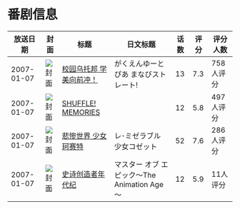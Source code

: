 # 番剧信息

|放送日期|封面|标题|日文标题|话数|评分|评分人数|
|---|---|---|---|---|---|---|
|2007-01-07|![封面](https://lain.bgm.tv/pic/cover/c/7c/c2/2470_i77WJ.jpg)|[校园乌托邦 学美向前冲！](https://bangumi.tv/subject/2470)|がくえんゆーとぴあ まなびストレート!|13|7.3|758人评分|
|2007-01-07|![封面](https://lain.bgm.tv/pic/cover/c/42/85/2938_D1RaA.jpg)|[SHUFFLE! MEMORIES](https://bangumi.tv/subject/2938)||12|5.8|497人评分|
|2007-01-07|![封面](https://lain.bgm.tv/pic/cover/c/4f/64/9571_fE7mX.jpg)|[悲惨世界 少女珂赛特](https://bangumi.tv/subject/9571)|レ･ミゼラブル　少女コゼット|52|7.6|286人评分|
|2007-01-07|![封面](https://lain.bgm.tv/pic/cover/c/9f/f4/40543_tkldk.jpg)|[史诗创造者年代纪](https://bangumi.tv/subject/40543)|マスター オブ エピック～The Animation Age～|12|5.9|11人评分|
